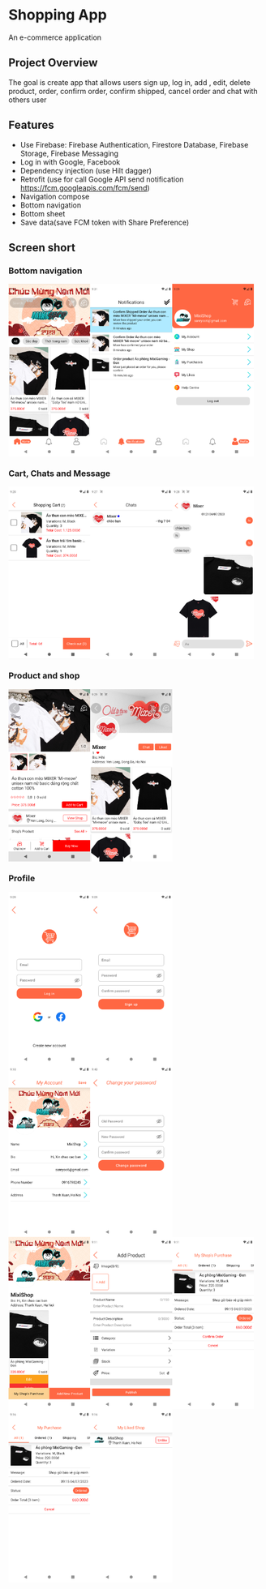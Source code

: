 # Shopping App

An e-commerce application

## Project Overview

The goal is create app that allows users sign up, log in, add , edit, delete product, order,
confirm order, confirm shipped, cancel order and chat with others user

## Features

- Use Firebase: Firebase Authentication, Firestore Database, Firebase Storage, Firebase Messaging
- Log in with Google, Facebook
- Dependency injection (use Hilt dagger)
- Retrofit (use for call Google API send notification https://fcm.googleapis.com/fcm/send) 
- Navigation compose
- Bottom navigation
- Bottom sheet
- Save data(save FCM token with Share Preference)

## Screen short

### Bottom navigation

<div style="display:flex;">
    <img src="https://raw.githubusercontent.com/SanRyoo/Shopping/master/screenshots/home.png" style="width:32%;">
    <img src="https://raw.githubusercontent.com/SanRyoo/Shopping/master/screenshots/notifications.png" style="width:32%;">
    <img src="https://raw.githubusercontent.com/SanRyoo/Shopping/master/screenshots/profile.png" style="width:32%;"> 
</div>

### Cart, Chats and Message

<div style="display:flex;">
    <img src="https://raw.githubusercontent.com/SanRyoo/Shopping/master/screenshots/cart.png" style="width:32%;">
    <img src="https://raw.githubusercontent.com/SanRyoo/Shopping/master/screenshots/chats.png" style="width:32%;">
    <img src="https://raw.githubusercontent.com/SanRyoo/Shopping/master/screenshots/message.png" style="width:32%;">
</div>

### Product and shop

<div style="display:flex;">
    <img src="https://raw.githubusercontent.com/SanRyoo/Shopping/master/screenshots/product.png" style="width:32%;">
    <img src="https://raw.githubusercontent.com/SanRyoo/Shopping/master/screenshots/shop.png" style="width:32%;">
</div>

### Profile

<div style="display:flex;">
    <img src="https://raw.githubusercontent.com/SanRyoo/Shopping/master/screenshots/login.png" style="width:32%;">
    <img src="https://raw.githubusercontent.com/SanRyoo/Shopping/master/screenshots/sign_up.png" style="width:32%;">
</div>
<div style="display:flex;">
    <img src="https://raw.githubusercontent.com/SanRyoo/Shopping/master/screenshots/my_account.png" style="width:32%;">
    <img src="https://raw.githubusercontent.com/SanRyoo/Shopping/master/screenshots/change_password.png" style="width:32%;">
</div>
<div style="display:flex;">
    <img src="https://raw.githubusercontent.com/SanRyoo/Shopping/master/screenshots/my_shop.png" style="width:32%;">
    <img src="https://raw.githubusercontent.com/SanRyoo/Shopping/master/screenshots/add_or_edit_product.png" style="width:32%;">
    <img src="https://raw.githubusercontent.com/SanRyoo/Shopping/master/screenshots/my_shop_purchase.png" style="width:32%;">
</div>
<div style="display:flex;">
    <img src="https://raw.githubusercontent.com/SanRyoo/Shopping/master/screenshots/my_purchase.png" style="width:32%;">
    <img src="https://raw.githubusercontent.com/SanRyoo/Shopping/master/screenshots/my_likes.png" style="width:32%;">
</div>